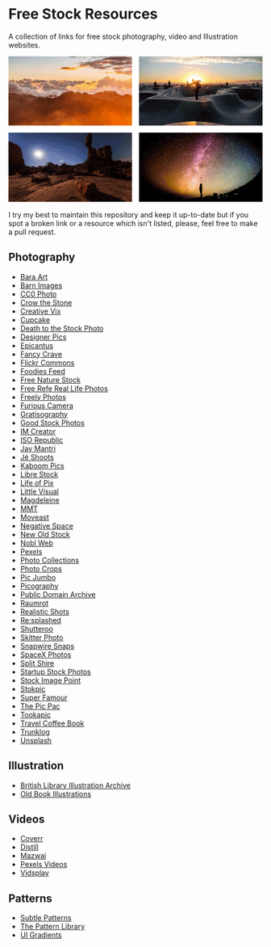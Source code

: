 Free Stock Resources
====================
A collection of links for free stock photography, video and Illustration
websites.

![Introductory images](/img/splash.png)

I try my best to maintain this repository and keep it up-to-date but if you spot
a broken link or a resource which isn't listed, please, feel free to make a pull
request.

Photography
-----------
* [Bara Art](http://www.bara-art.com/)
* [Barn Images](http://barnimages.com/)
* [CC0 Photo](http://cc0.photo/)
* [Crow the Stone](http://crowthestone.com/)
* [Creative Vix](http://creativevix.com/stock)
* [Cupcake](http://cupcake.nilssonlee.se/)
* [Death to the Stock Photo](http://join.deathtothestockphoto.com/)
* [Designer Pics](http://www.designerspics.com/)
* [Epicantus](http://epicantus.tumblr.com/)
* [Fancy Crave](http://fancycrave.com/)
* [Flickr Commons](https://www.flickr.com/commons)
* [Foodies Feed](http://foodiesfeed.com)
* [Free Nature Stock](http://freenaturestock.com/)
* [Free Refe Real Life Photos](http://getrefe.tumblr.com/)
* [Freely Photos](http://freelyphotos.com)
* [Furious Camera](http://furiouscamera.com/)
* [Gratisography](http://www.gratisography.com/)
* [Good Stock Photos](https://goodstock.photos/)
* [IM Creator](http://www.imcreator.com/free)
* [ISO Republic](http://isorepublic.com/)
* [Jay Mantri](http://jaymantri.com/)
* [Jé Shoots](http://jeshoots.com/)
* [Kaboom Pics](http://kaboompics.com/)
* [Libre Stock](http://librestock.com/)
* [Life of Pix](http://www.lifeofpix.com/)
* [Little Visual](http://littlevisuals.co/)
* [Magdeleine](http://magdeleine.co/browse/)
* [MMT](http://mmt.li/)
* [Moveast](http://moveast.me/)
* [Negative Space](http://negativespace.co/)
* [New Old Stock](http://nos.twnsnd.co/)
* [Nobl Web](http://www.noblweb.com/)
* [Pexels](http://www.pexels.com/)
* [Photo Collections](http://photocollections.io/)
* [Photo Crops](http://www.photocrops.com/)
* [Pic Jumbo](http://picjumbo.com/)
* [Picography](http://picography.co/)
* [Public Domain Archive](http://publicdomainarchive.com/)
* [Raumrot](http://raumrot.com/)
* [Realistic Shots](http://realisticshots.com/)
* [Re:splashed](http://www.resplashed.com/)
* [Shutteroo](http://shutteroo.com/)
* [Skitter Photo](http://skitterphoto.com/)
* [Snapwire Snaps](http://snapwiresnaps.tumblr.com/)
* [SpaceX Photos](https://www.flickr.com/photos/spacexphotos/)
* [Split Shire](http://splitshire.com/)
* [Startup Stock Photos](http://startupstockphotos.com/)
* [Stock Image Point](http://www.stock-image-point.com/)
* [Stokpic](http://stokpic.com/)
* [Super Famour](http://images.superfamous.com/)
* [The Pic Pac](https://thepicpac.com/)
* [Tookapic](https://stock.tookapic.com/?filter=free)
* [Travel Coffee Book](http://travelcoffeebook.com/)
* [Trunklog](http://trunklog.com/)
* [Unsplash](https://unsplash.com/)

Illustration
------------
* [British Library Illustration Archive](https://www.flickr.com/photos/britishlibrary/)
* [Old Book Illustrations](http://www.oldbookillustrations.com/)

Videos
------
* [Coverr](http://coverr.co/)
* [Distill](http://www.wedistill.io/)
* [Mazwai](http://mazwai.com/)
* [Pexels Videos](https://videos.pexels.com/)
* [Vidsplay](http://www.vidsplay.com/)

Patterns
--------
* [Subtle Patterns](http://subtlepatterns.com/)
* [The Pattern Library](http://thepatternlibrary.com/)
* [UI Gradients](http://uigradients.com/)
